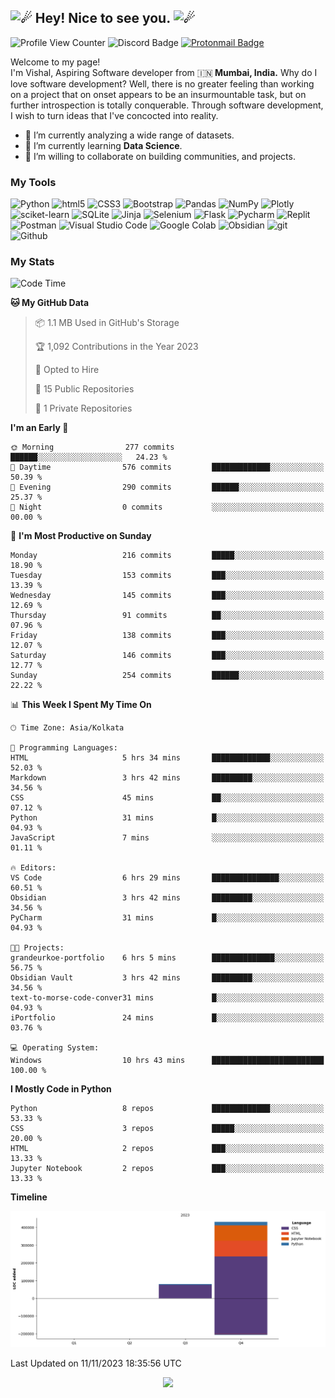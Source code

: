 <h2><picture>
  <source srcset="https://fonts.gstatic.com/s/e/notoemoji/latest/2604_fe0f/512.webp" type="image/webp"/>
  <img src="https://fonts.gstatic.com/s/e/notoemoji/latest/2604_fe0f/512.gif" alt="☄" width="32" height="32" />
</picture>Hey! Nice to see you.<picture>
  <source srcset="https://fonts.gstatic.com/s/e/notoemoji/latest/2604_fe0f/512.webp" type="image/webp" />
  <img src="https://fonts.gstatic.com/s/e/notoemoji/latest/2604_fe0f/512.gif" alt="☄" width="32" height="32" />
</picture></h2>

![Profile View Counter](https://komarev.com/ghpvc/?username=granduekoe&style=flat-square&color=blueviolet)
![Discord Badge](https://dcbadge.vercel.app/api/shield/1157897812491649074?style=flat-square&theme=discord-inverted)
[![Protonmail Badge](https://img.shields.io/badge/-mailme.Vishal@proton.me-8a90c7?style=flat-square&logo=Protonmail&logoColor=#505264&link=mailto:mailme.Vishal@proton.me)](mailto:mailme.Vishal@proton.me)

<p>
  Welcome to my page! </br> I'm Vishal, Aspiring Software developer from  🇮🇳<b> Mumbai, India.</b> Why do I love software development? Well, there is no greater feeling than working on a project that on onset appears to be an insurmountable task, but on further introspection is totally conquerable. Through software development, I wish to turn ideas that I've concocted into reality.
</p>

- 🔭 I’m currently analyzing a wide range of datasets.
- 🌱 I’m currently learning **Data Science**.
- 👯 I’m willing to collaborate on building communities, and projects.

### My Tools

<p>
  <img alt="Python" src="https://img.shields.io/badge/-Python-ffde57?style=flat-square&logo=python&logoColor=#4584b6" />
  <img alt="html5" src="https://img.shields.io/badge/-HTML5-e34f26?style=flat-square&logo=html5&logoColor=white" />
  <img alt="CSS3" src="https://img.shields.io/badge/-CSS3-264de4?style=flat-square&logo=css3&logoColor=white" />
  <img alt="Bootstrap" src="https://img.shields.io/badge/-Bootstrap-59287a?style=flat-square&logo=bootstrap&logoColor=white" />
  <img alt="Pandas" src="https://img.shields.io/badge/-Pandas-4848b6?style=flat-square&logo=pandas&logoColor=white" />
  <img alt="NumPy" src="https://img.shields.io/badge/-NumPy-7099f7?style=flat-square&logo=numpy&logoColor=4848b6" />
  <img alt="Plotly" src="https://img.shields.io/badge/-Plotly-000000?style=flat-square&logo=plotly&logoColor=white" />
  <img alt="sciket-learn" src="https://img.shields.io/badge/-scikit%20learn-EC471A?style=flat-square&logo=scikit-learn&logoColor=1E81FB" />
  <img alt="SQLite" src="https://img.shields.io/badge/-SQLite-7099f7?style=flat-square&logo=sqlite&logoColor=white" />
  <img alt="Jinja" src="https://img.shields.io/badge/-Jinja-3D0C11?style=flat-square&logo=jinja&logoColor=white" />
  <img alt="Selenium" src="https://img.shields.io/badge/Selenium-16FF00?style=flat-square&logo=selenium&logoColor=white" />
  <img alt="Flask" src="https://img.shields.io/badge/-Flask-08abaa?style=flat-square&logo=flask&logoColor=white" />
  <img alt="Pycharm" src="https://img.shields.io/badge/-Pycharm-ffe873?style=flat-square&logo=pycharm&logoColor=black" />
  <img alt="Replit" src="https://img.shields.io/badge/-Replit-CD5C08?style=flat-square&logo=replit&logoColor=white" />
  <img alt="Postman" src="https://img.shields.io/badge/-Postman-fb7505?style=flat-square&logo=postman&logoColor=white" />
  <img alt="Visual Studio Code" src="https://img.shields.io/badge/-Visual%20Studio%20Code-0078d7?style=flat-square&logo=visualstudiocode&logoColor=white" />
  <img alt="Google Colab" src="https://img.shields.io/badge/Google%20Colab-ed750a?style=flat-square&logo=googlecolab&logoColor=white" />
  <img alt="Obsidian" src="https://img.shields.io/badge/Obsidian-7E1DFB?style=flat-square&logo=obsidian&logoColor=white" />
  <img alt="git" src="https://img.shields.io/badge/-Git-f34f29?style=flat-square&logo=git&logoColor=white" />
  <img alt="Github" src="https://img.shields.io/badge/-Github-14232c?style=flat-square&logo=github&logoColor=white" />
</p>

### My Stats

<!--START_SECTION:waka-->
![Code Time](http://img.shields.io/badge/Code%20Time-58%20hrs%2041%20mins-blue)

**🐱 My GitHub Data** 

> 📦 1.1 MB Used in GitHub's Storage 
 > 
> 🏆 1,092 Contributions in the Year 2023
 > 
> 💼 Opted to Hire
 > 
> 📜 15 Public Repositories 
 > 
> 🔑 1 Private Repositories 
 > 
**I'm an Early 🐤** 

```text
🌞 Morning                277 commits         ██████░░░░░░░░░░░░░░░░░░░   24.23 % 
🌆 Daytime                576 commits         █████████████░░░░░░░░░░░░   50.39 % 
🌃 Evening                290 commits         ██████░░░░░░░░░░░░░░░░░░░   25.37 % 
🌙 Night                  0 commits           ░░░░░░░░░░░░░░░░░░░░░░░░░   00.00 % 
```
📅 **I'm Most Productive on Sunday** 

```text
Monday                   216 commits         █████░░░░░░░░░░░░░░░░░░░░   18.90 % 
Tuesday                  153 commits         ███░░░░░░░░░░░░░░░░░░░░░░   13.39 % 
Wednesday                145 commits         ███░░░░░░░░░░░░░░░░░░░░░░   12.69 % 
Thursday                 91 commits          ██░░░░░░░░░░░░░░░░░░░░░░░   07.96 % 
Friday                   138 commits         ███░░░░░░░░░░░░░░░░░░░░░░   12.07 % 
Saturday                 146 commits         ███░░░░░░░░░░░░░░░░░░░░░░   12.77 % 
Sunday                   254 commits         ██████░░░░░░░░░░░░░░░░░░░   22.22 % 
```


📊 **This Week I Spent My Time On** 

```text
🕑︎ Time Zone: Asia/Kolkata

💬 Programming Languages: 
HTML                     5 hrs 34 mins       █████████████░░░░░░░░░░░░   52.03 % 
Markdown                 3 hrs 42 mins       █████████░░░░░░░░░░░░░░░░   34.56 % 
CSS                      45 mins             ██░░░░░░░░░░░░░░░░░░░░░░░   07.12 % 
Python                   31 mins             █░░░░░░░░░░░░░░░░░░░░░░░░   04.93 % 
JavaScript               7 mins              ░░░░░░░░░░░░░░░░░░░░░░░░░   01.11 % 

🔥 Editors: 
VS Code                  6 hrs 29 mins       ███████████████░░░░░░░░░░   60.51 % 
Obsidian                 3 hrs 42 mins       █████████░░░░░░░░░░░░░░░░   34.56 % 
PyCharm                  31 mins             █░░░░░░░░░░░░░░░░░░░░░░░░   04.93 % 

🐱‍💻 Projects: 
grandeurkoe-portfolio    6 hrs 5 mins        ██████████████░░░░░░░░░░░   56.75 % 
Obsidian Vault           3 hrs 42 mins       █████████░░░░░░░░░░░░░░░░   34.56 % 
text-to-morse-code-conver31 mins             █░░░░░░░░░░░░░░░░░░░░░░░░   04.93 % 
iPortfolio               24 mins             █░░░░░░░░░░░░░░░░░░░░░░░░   03.76 % 

💻 Operating System: 
Windows                  10 hrs 43 mins      █████████████████████████   100.00 % 
```

**I Mostly Code in Python** 

```text
Python                   8 repos             █████████████░░░░░░░░░░░░   53.33 % 
CSS                      3 repos             █████░░░░░░░░░░░░░░░░░░░░   20.00 % 
HTML                     2 repos             ███░░░░░░░░░░░░░░░░░░░░░░   13.33 % 
Jupyter Notebook         2 repos             ███░░░░░░░░░░░░░░░░░░░░░░   13.33 % 
```



**Timeline**

![Lines of Code chart](https://raw.githubusercontent.com/grandeurkoe/grandeurkoe/main/assets/bar_graph.png)


 Last Updated on 11/11/2023 18:35:56 UTC
<!--END_SECTION:waka-->

<p align="center">
  <img src="https://capsule-render.vercel.app/api?type=waving&color=gradient&height=60&section=footer"/>
</p>

